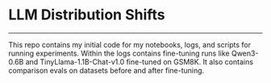# LLM Distribution Shifts
--- 

This repo contains my initial code for my notebooks, logs, and scripts for running experiments. Within the logs contains fine-tuning runs like Qwen3-0.6B and TinyLlama-1.1B-Chat-v1.0 fine-tuned on GSM8K. It also contains comparison evals on datasets before and after fine-tuning.  
